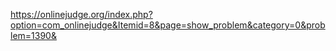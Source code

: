 https://onlinejudge.org/index.php?option=com_onlinejudge&Itemid=8&page=show_problem&category=0&problem=1390&